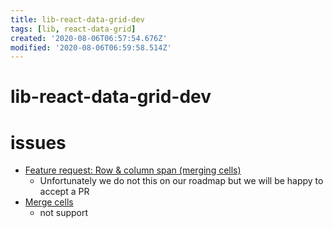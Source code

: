 ```yaml
---
title: lib-react-data-grid-dev
tags: [lib, react-data-grid]
created: '2020-08-06T06:57:54.676Z'
modified: '2020-08-06T06:59:58.514Z'
---
```


# lib-react-data-grid-dev

# issues

- [Feature request: Row & column span (merging cells)](https://github.com/adazzle/react-data-grid/issues/1872)
  - Unfortunately we do not this on our roadmap but we will be happy to accept a PR
- [Merge cells](https://github.com/adazzle/react-data-grid/issues/619)
  - not support
